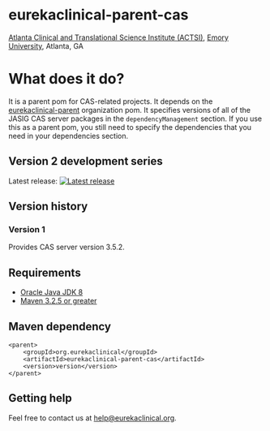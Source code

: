 # eurekaclinical-parent-cas
[Atlanta Clinical and Translational Science Institute (ACTSI)](http://www.actsi.org), [Emory University](http://www.emory.edu), Atlanta, GA

# What does it do?
It is a parent pom for CAS-related projects. It depends on the [eurekaclinical-parent](https://github.com/eurekaclinical/eurekaclinical-parent) organization pom. It specifies versions of all of the JASIG CAS server packages in the `dependencyManagement` section. If you use this as a parent pom, you still need to specify the dependencies that you need in your dependencies section.

## Version 2 development series
Latest release: [![Latest release](https://maven-badges.herokuapp.com/maven-central/org.eurekaclinical/eurekaclinical-parent-cas/badge.svg)](https://maven-badges.herokuapp.com/maven-central/org.eurekaclinical/eurekaclinical-parent-cas)

## Version history
### Version 1
Provides CAS server version 3.5.2.

## Requirements
* [Oracle Java JDK 8](http://www.oracle.com/technetwork/java/javase/overview/index.html)
* [Maven 3.2.5 or greater](https://maven.apache.org)

## Maven dependency
```
<parent>
    <groupId>org.eurekaclinical</groupId>
    <artifactId>eurekaclinical-parent-cas</artifactId>
    <version>version</version>
</parent>
```

## Getting help
Feel free to contact us at help@eurekaclinical.org.
